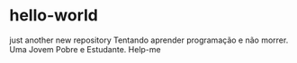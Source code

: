 # hello-world
just another new repository
Tentando aprender programação e não morrer.
Uma Jovem Pobre e Estudante.
Help-me
